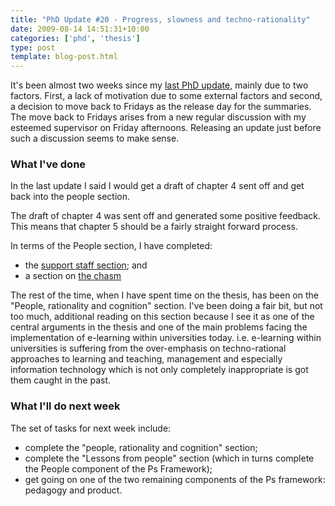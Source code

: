 ```yaml
---
title: "PhD Update #20 - Progress, slowness and techno-rationality"
date: 2009-08-14 14:51:31+10:00
categories: ['phd', 'thesis']
type: post
template: blog-post.html
---
```

It's been almost two weeks since my [last PhD update](/blog2/2009/08/02/phd-update-19-falling-just-a-little-short/), mainly due to two factors. First, a lack of motivation due to some external factors and second, a decision to move back to Fridays as the release day for the summaries. The move back to Fridays arises from a new regular discussion with my esteemed supervisor on Friday afternoons. Releasing an update just before such a discussion seems to make sense.

### What I've done

In the last update I said I would get a draft of chapter 4 sent off and get back into the people section.

The draft of chapter 4 was sent off and generated some positive feedback. This means that chapter 5 should be a fairly straight forward process.

In terms of the People section, I have completed:

- the [support staff section](/blog2/2009/08/09/support-staff-continuing-with-the-people-component/); and
- a section on [the chasm](/blog2/2009/08/09/the-chasm/)

The rest of the time, when I have spent time on the thesis, has been on the "People, rationality and cognition" section. I've been doing a fair bit, but not too much, additional reading on this section because I see it as one of the central arguments in the thesis and one of the main problems facing the implementation of e-learning within universities today. i.e. e-learning within universities is suffering from the over-emphasis on techno-rational approaches to learning and teaching, management and especially information technology which is not only completely inappropriate is got them caught in the past.

### What I'll do next week

The set of tasks for next week include:

- complete the "people, rationality and cognition" section;
- complete the "Lessons from people" section (which in turns complete the People component of the Ps Framework);
- get going on one of the two remaining components of the Ps framework: pedagogy and product.